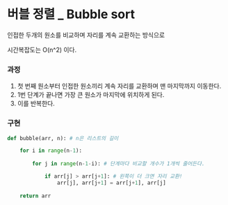 # 버블 정렬 _ Bubble sort

인접한 두개의 원소를 비교하며 자리를 계속 교환하는 방식으로 

시간복잡도는 O(n^2) 이다.

### 과정
1. 첫 번째 원소부터 인접한 원소끼리 계속 자리를 교환하며 맨 마지막까지 이동한다.
2. 1번 단계가 끝나면 가장 큰 원소가 마지막에 위치하게 된다.
3. 이를 반복한다.

### 구현
```python
def bubble(arr, n): # n은 리스트의 길이

    for i in range(n-1):
        
        for j in range(n-1-i): # 단계마다 비교할 개수가 1개씩 줄어든다.

            if arr[j] > arr[j+1]: # 왼쪽이 더 크면 자리 교환!
                arr[j], arr[j+1] = arr[j+1], arr[j]
    
    return arr
```